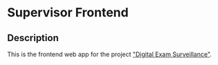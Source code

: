 # Supervisor Frontend

## Description

This is the frontend web app for the project ["Digital Exam Surveillance"](https://github.com/AbdelkarimLamrini/digital-exam-surveillance).